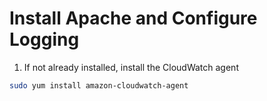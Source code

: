 # Install Apache and Configure Logging

1. If not already installed, install the CloudWatch agent

```bash
sudo yum install amazon-cloudwatch-agent
```

